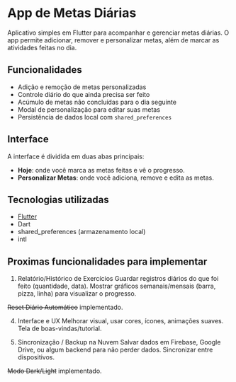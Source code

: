 #  App de Metas Diárias

Aplicativo simples em Flutter para acompanhar e gerenciar metas diárias. O app permite adicionar, remover e personalizar metas, além de marcar as atividades feitas no dia.

##  Funcionalidades

-  Adição e remoção de metas personalizadas
-  Controle diário do que ainda precisa ser feito
-  Acúmulo de metas não concluídas para o dia seguinte
-  Modal de personalização para editar suas metas
-  Persistência de dados local com `shared_preferences`

##  Interface

A interface é dividida em duas abas principais:

- **Hoje**: onde você marca as metas feitas e vê o progresso.
- **Personalizar Metas**: onde você adiciona, remove e edita as metas.

##  Tecnologias utilizadas

- [Flutter](https://flutter.dev/)
- Dart
- shared_preferences (armazenamento local)
- intl

## Proximas funcionalidades para implementar

1. Relatório/Histórico de Exercícios
Guardar registros diários do que foi feito (quantidade, data).
Mostrar gráficos semanais/mensais (barra, pizza, linha) para visualizar o progresso.

~~Reset Diário Automático~~ implementado.

4. Interface e UX
Melhorar visual, usar cores, ícones, animações suaves.
Tela de boas-vindas/tutorial.

5. Sincronização / Backup na Nuvem
Salvar dados em Firebase, Google Drive, ou algum backend para não perder dados.
Sincronizar entre dispositivos.

~~Modo Dark/Light~~ implementado.